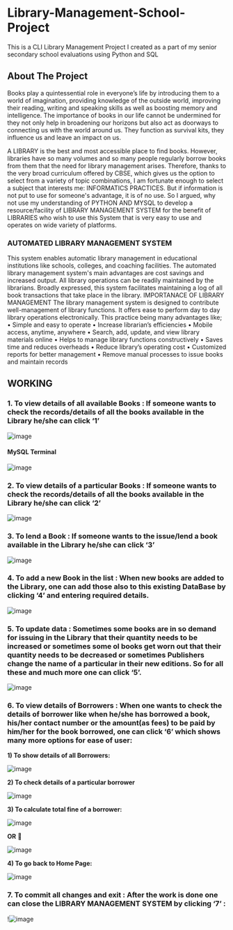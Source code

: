 # Library-Management-School-Project
This is a CLI Library Management Project I created as a part of my senior secondary school evaluations using Python and SQL


## About The Project
Books play a quintessential role in everyone’s life by introducing them to a world of imagination, providing knowledge of the outside world, improving their reading, writing and speaking skills as well as boosting memory and intelligence. The importance of books in our life cannot be undermined for they not only help in broadening our horizons but also act as doorways to connecting us with the world around us. They function as survival kits, they influence us and leave an impact on us.

A LIBRARY is the best and most accessible place to find books. However, libraries have so many volumes and so many people regularly borrow books from them that the need for library management arises.
Therefore, thanks to the very broad curriculum offered by CBSE, which gives us the option to select from a variety of topic combinations, I am fortunate enough to select a subject that interests me: INFORMATICS PRACTICES. But if information is not put to use for someone's advantage, it is of no use. So I argued, why not use my understanding of PYTHON AND MYSQL to develop a resource/facility of LIBRARY MANAGEMENT SYSTEM for the benefit of LIBRARIES who wish to use this System that is very easy to use and operates on wide variety of platforms.

### AUTOMATED LIBRARY MANAGEMENT SYSTEM

This system enables automatic library management in educational institutions like schools, colleges, and coaching facilities. The automated library management system's main advantages are cost savings and increased output. All library operations can be readily maintained by the librarians. Broadly expressed, this system facilitates maintaining a log of all book transactions that take place in the library.
IMPORTANACE OF LIBRARY MANAGEMENT
The library management system is designed to contribute well-management of library functions. It offers ease to perform day to day library operations electronically. This practice being many advantages like;
    • Simple and easy to operate
    • Increase librarian’s efficiencies
    • Mobile access, anytime, anywhere
    • Search, add, update, and view library materials online
    • Helps to manage library functions constructively
    • Saves time and reduces overheads
    • Reduce library’s operating cost
    • Customized reports for better management
    • Remove manual processes to issue books and maintain records

## WORKING

### 1. To view details of all available Books :  If someone wants to check the records/details of all the books available in the Library he/she can click ‘1’

![image](https://github.com/madhavkapila/Library-Management-School-Project/assets/142913289/24f71279-339b-4839-ab48-8e613a75b977)



#### MySQL Terminal

![image](https://github.com/madhavkapila/Library-Management-School-Project/assets/142913289/a8466050-49e8-44fc-b5bd-b78519123a53)



### 2. To view details of a particular Books :  If someone wants to check the records/details of all the books available in the Library he/she can click ‘2’

![image](https://github.com/madhavkapila/Library-Management-School-Project/assets/142913289/43150604-96b5-49d4-9182-f48f18ffc8d5)



### 3. To lend a Book :  If someone wants to the issue/lend a book available in the Library he/she can click ‘3’

![image](https://github.com/madhavkapila/Library-Management-School-Project/assets/142913289/d17f98b2-6388-436e-bbf7-b648f221301b)



### 4. To add a new Book in the list :  When new books are added to the Library, one can add those also to this existing DataBase by clicking ‘4’ and entering required details.

![image](https://github.com/madhavkapila/Library-Management-School-Project/assets/142913289/304a1812-1599-485c-bdd1-e92ac60f8eb3)



### 5. To update data :  Sometimes some books are in so demand for issuing in the Library that their quantity needs to be increased  or sometimes some ol books get worn out that their quantity needs to be decreased or sometimes Publishers change the name of a particular in their new editions. So for all these and much more one can click ‘5’.

![image](https://github.com/madhavkapila/Library-Management-School-Project/assets/142913289/696ea05d-8cf2-4a76-bace-83fa6528f456)



### 6. To view details of Borrowers :  When one wants to check the details of borrower like when he/she has borrowed a book, his/her contact number or the amount(as fees) to be paid by him/her for the book borrowed, one can click ‘6’ which shows many more options for ease of user:  
    
  
  ****1) To show details of all Borrowers:****

   ![image](https://github.com/madhavkapila/Library-Management-School-Project/assets/142913289/73136265-64e2-40ce-baca-fb20e6e8f492)


  ****2) To check details of a particular borrower****

   ![image](https://github.com/madhavkapila/Library-Management-School-Project/assets/142913289/316f6f99-3613-49bf-bc41-be12675fcf70)
   

  ****3) To calculate total fine of a borrower:****

   ![image](https://github.com/madhavkapila/Library-Management-School-Project/assets/142913289/8d3b9f14-f0df-42bc-a5f6-75ce9619e925)

   **OR** :raised_back_of_hand:

   ![image](https://github.com/madhavkapila/Library-Management-School-Project/assets/142913289/ee8fbd39-5b3e-4169-85fc-86e3ce538b02)


  ****4) To go back to Home Page:****
  
   ![image](https://github.com/madhavkapila/Library-Management-School-Project/assets/142913289/bce2d178-1a68-4696-82c8-61bfdf181436)



### 7. To commit all changes and exit : After the work is done one can close the LIBRARY MANAGEMENT SYSTEM by clicking ‘7’ :

   !![image](https://github.com/madhavkapila/Library-Management-School-Project/assets/142913289/26ffaa3c-03ff-4b40-a34e-3bbf0875edc8)


 


